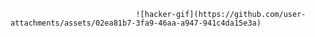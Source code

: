                                 ![hacker-gif](https://github.com/user-attachments/assets/02ea81b7-3fa9-46aa-a947-941c4da15e3a)
